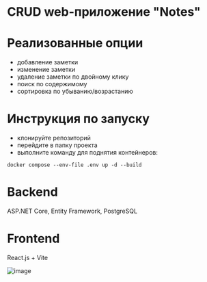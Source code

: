 # CRUD web-приложение "Notes"
# Реализованные опции
- добавление заметки
- изменение заметки
- удаление заметки по двойному клику
- поиск по содержимому
- сортировка по убыванию/возрастанию
  
# Инструкция по запуску
- клонируйте репозиторий
- перейдите в папку проекта
- выполните команду для поднятия контейнеров:
```docker
docker compose --env-file .env up -d --build
```
# Backend
ASP.NET Core, Entity Framework, PostgreSQL
# Frontend
React.js + Vite

![image](https://github.com/user-attachments/assets/103eb2fb-2937-4c7f-9bb5-8c149345e124)
